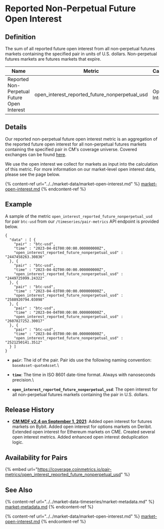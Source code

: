 # Reported Non-Perpetual Future Open Interest

## Definition

The sum of all reported future open interest from all non-perpetual futures markets containing the specified pair in units of U.S. dollars. Non-perpetual futures markets are futures markets that expire.

| Name                                        | Metric                                              | Category      | Subcategory | Type | Unit | Frequency |
| ------------------------------------------- | --------------------------------------------------- | ------------- | ----------- | ---- | ---- | --------- |
| Reported Non-Perpetual Future Open Interest | open\_interest\_reported\_future\_nonperpetual\_usd | Open Interest | Future      | Sum  | USD  | 1h, 1d    |

## Details

Our reported non-perpetual future open interest metric is an aggregation of the reported future open interest for all non-perpetual futures markets containing the specified pair in CM's coverage universe. Covered exchanges can be found [here](../../exchanges/all-exchanges.md).

We use the open interest we collect for markets as input into the calculation of this metric. For more information on our market-level open interest data, please see the page below.

{% content-ref url="../../market-data/market-open-interest.md" %}
[market-open-interest.md](../../market-data/market-open-interest.md)
{% endcontent-ref %}

## Example

A sample of the metric `open_interest_reported_future_nonperpetual_usd` for pair `btc-usd` from our `/timeseries/pair-metrics` API endpoint is provided below.

```
{
  "data" : [ {
    "pair" : "btc-usd",
    "time" : "2023-04-01T00:00:00.000000000Z",
    "open_interest_reported_future_nonperpetual_usd" : "2447458263.30836"
  }, {
    "pair" : "btc-usd",
    "time" : "2023-04-02T00:00:00.000000000Z",
    "open_interest_reported_future_nonperpetual_usd" : "2449725999.24322"
  }, {
    "pair" : "btc-usd",
    "time" : "2023-04-03T00:00:00.000000000Z",
    "open_interest_reported_future_nonperpetual_usd" : "2588920794.03098"
  }, {
    "pair" : "btc-usd",
    "time" : "2023-04-04T00:00:00.000000000Z",
    "open_interest_reported_future_nonperpetual_usd" : "2607827252.30017"
  }, {
    "pair" : "btc-usd",
    "time" : "2023-04-05T00:00:00.000000000Z",
    "open_interest_reported_future_nonperpetual_usd" : "2521250141.3512"
  } ]
}
```

* **`pair`**: The id of the pair. Pair ids use the following naming convention: `baseAsset-quoteAsset`.\

* **`time`**: The time in ISO 8601 date-time format. Always with nanoseconds precision.\

* **`open_interest_reported_future_nonperpetual_usd`**: The open interest for all non-perpetual futures markets containing the pair in U.S. dollars.

## Release History

* [**CM MDF v2.4 on September 1, 2021**](https://coinmetrics.io/cm-market-data-feed-v2-4-release-notes/): Added open interest for futures markets on Bybit. Added open interest for options markets on Deribit. Extended open interest for Ethereum markets on CME. Created several open interest metrics. Added enhanced open interest deduplication logic.

## Availability for Pairs

{% embed url="https://coverage.coinmetrics.io/pair-metrics/open_interest_reported_future_nonperpetual_usd" %}

## See Also

{% content-ref url="../../market-data-timeseries/market-metadata.md" %}
[market-metadata.md](../../market-data-timeseries/market-metadata.md)
{% endcontent-ref %}

{% content-ref url="../../market-data/market-open-interest.md" %}
[market-open-interest.md](../../market-data/market-open-interest.md)
{% endcontent-ref %}
